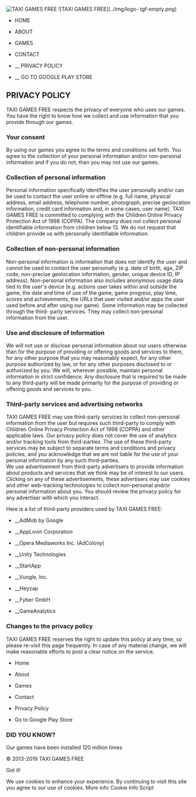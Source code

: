 ![TAXI GAMES FREE](../img/logo-tgf-empty.png) ![TAXI GAMES FREE](../img/logo-
tgf-empty.png)

  * HOME
  * ABOUT
  * GAMES
  * CONTACT

  * __ PRIVACY POLICY
  * __ GO TO GOOGLE PLAY STORE

## PRIVACY POLICY

TAXI GAMES FREE respects the privacy of everyone who uses our games. You have
the right to know how we collect and use information that you provide through
our games.

### Your consent

By using our games you agree to the terms and conditions set forth. You agree
to the collection of your personal information and/or non-personal information
and if you do not, than you may not use our games.

### Collection of personal information

Personal information specifically identifies the user personally and/or can be
used to contact the user online or offline (e.g. full name, physical address,
email address, telephone number, photograph, precise geolocation information,
credit card information and, in some cases, user name). TAXI GAMES FREE is
committed to complying with the Children Online Privacy Protection Act of 1998
(COPPA). The company does not collect personal identifiable information from
children below 13. We do not request that children provide us with personally
identifiable information.

### Collection of non-personal information

Non-personal information is information that does not identify the user and
cannot be used to contact the user personally (e.g. date of birth, age, ZIP
code, non-precise geolocation information, gender, unique device ID, IP
address). Non-personal information also includes anonymous usage data tied to
the user's device (e.g. actions user takes within and outside the game, the
date and time of use of the game, game progress, play time, scores and
achievements, the URLs that user visited and/or apps the user used before and
after using our game). Some information may be collected through the third-
party services. They may collect non-personal information from the user.

### Use and disclosure of information

We will not use or disclose personal information about our users otherwise
than for the purpose of providing or offering goods and services to them, for
any other purpose that you may reasonably expect, for any other purpose
authorized by law, or for any other purposes disclosed to or authorized by
you. We will, wherever possible, maintain personal information in strict
confidence. Any disclosure that is required to be made to any third-party will
be made primarily for the purpose of providing or offering goods and services
to you.

### Third-party services and advertising networks

TAXI GAMES FREE may use third-party services to collect non-personal
information from the user but requires such third-party to comply with
Children Online Privacy Protection Act of 1998 (COPPA) and other applicable
laws. Our privacy policy does not cover the use of analytics and/or tracking
tools from third-parties. The use of these third-party services may be subject
to separate terms and conditions and privacy policies, and you acknowledge
that we are not liable for the use of your personal information by any such
third-parties.  
We use advertisement from third-party advertisers to provide information about
products and services that we think may be of interest to our users. Clicking
on any of these advertisements, these advertisers may use cookies and other
web-tracking technologies to collect non-personal and/or personal information
about you. You should review the privacy policy for any advertiser with which
you interact.

Here is a list of third-party providers used by TAXI GAMES FREE:

  * __AdMob by Google

  * __AppLovin Corporation

  * __Opera Mediaworks Inc. (AdColony)

  * __Unity Technologies

  * __StartApp

  * __Vungle, Inc.

  * __Heyzap

  * __Fyber GmbH

  * __GameAnalytics

### Changes to the privacy policy

TAXI GAMES FREE reserves the right to update this policy at any time, so
please re-visit this page frequently. In case of any material change, we will
make reasonable efforts to post a clear notice on the service.

  * Home
  * About
  * Games
  * Contact

  * Privacy Policy
  * Go to Google Play Store

### DID YOU KNOW?

Our games have been installed 120 million times

© 2013-2019 TAXI GAMES FREE

Got it!

We use cookies to enhance your experience. By continuing to visit this site
you agree to our use of cookies. More
info![](data:image/gif;base64,R0lGODlhAQABAAAAACH5BAEKAAEALAAAAAABAAEAAAICTAEAOw==)
Cookie Info Script

